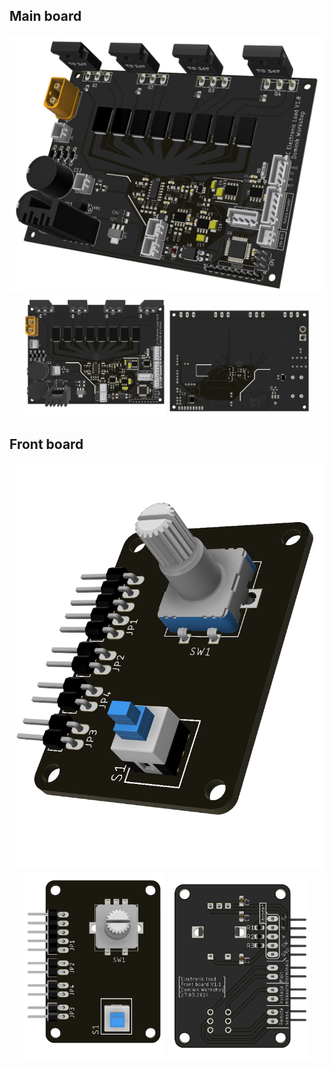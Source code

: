 ## Main board

<p align="center">
  <img src="../images/renders/main_PCB_front_angle.png" />
  <img src="../images/renders/main_PCB_front.png" width="45%" />
  <img src="../images/renders/main_PCB_back.png" width="45%"  />
</p>


## Front board

<p align="center">
  <img src="../images/renders/front_PCB_front_angle.png" />
  <img src="../images/renders/front_PCB_front.png" width="45%" />
  <img src="../images/renders/front_PCB_back.png" width="45%"  />
</p>
